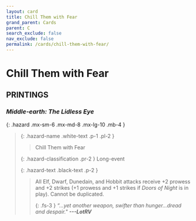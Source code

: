 ```yaml
---
layout: card
title: Chill Them with Fear
grand_parent: Cards
parent: C
search_exclude: false
nav_exclude: false
permalink: /cards/chill-them-with-fear/
---
```


# Chill Them with Fear


## PRINTINGS


### _Middle-earth: The Lidless Eye_

{: .hazard .mx-sm-6 .mx-md-8 .mx-lg-10 .mb-4 }
> {: .hazard-name .white-text .p-1 .pl-2 }
> > <div class="hazard-mp"></div>
> > <div class="card-name">Chill Them with Fear</div>
>
> {: .hazard-classification .pr-2 }
> Long-event
>
> {: .hazard-text .black-text .p-2 }
> > All Elf, Dwarf, Dunedain, and Hobbit attacks receive +2 prowess and +2 strikes (+1 prowess and +1 strikes if _Doors of Night_ is in play). Cannot be duplicated. 
> > 
> > {: .fs-3 } 
> > _“...yet another weapon, swifter than hunger...dread and despair."_ ***---&#65279;LotRV*** 
>


